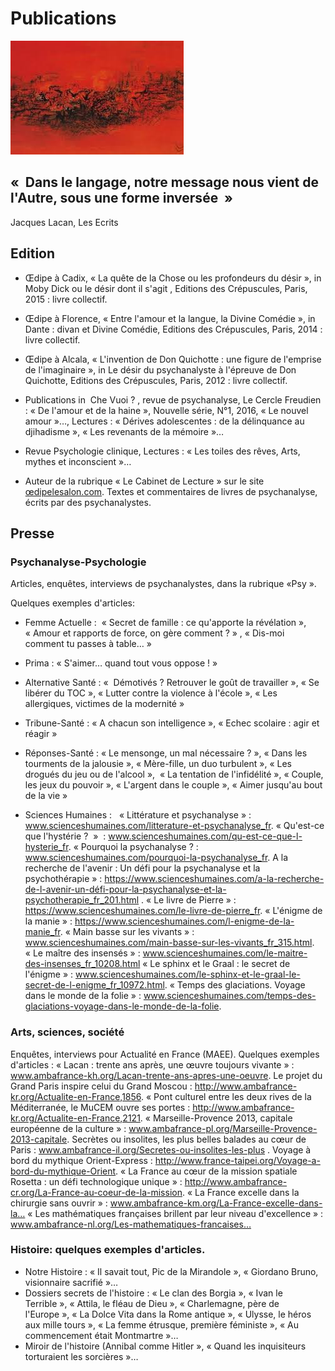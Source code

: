 # Publications 


![test](images/images.jpg )


## «  Dans le langage, notre message nous vient de l'Autre, sous une forme inversée  » 
Jacques Lacan, Les Ecrits


## Edition

- Œdipe à Cadix, « La quête de la Chose ou les profondeurs du désir », in Moby Dick ou le désir dont il s'agit ,  Editions des Crépuscules, Paris, 2015 : livre collectif.


- Œdipe à Florence, « Entre l'amour et la langue, la Divine Comédie », in Dante : divan et Divine Comédie, Editions des Crépuscules, Paris, 2014 : livre collectif.


- Œdipe à Alcala, « L'invention de Don Quichotte : une figure de l'emprise de l'imaginaire », in Le désir du psychanalyste à l'épreuve de Don Quichotte, Editions des Crépuscules, Paris, 2012 : livre collectif.


- Publications  in  Che Vuoi ? , revue de psychanalyse, Le Cercle Freudien : « De l'amour et de  la haine », Nouvelle série, N°1,  2016, « Le nouvel amour »…, Lectures : « Dérives adolescentes : de la délinquance au djihadisme », « Les revenants de la mémoire »…

- Revue Psychologie clinique, Lectures :  « Les toiles des rêves, Arts, mythes et inconscient »…

- Auteur de la rubrique « Le Cabinet de Lecture »  sur le site [œdipelesalon.com](http://www.oedipelesalon.com/cabinet). Textes et commentaires de livres de psychanalyse, écrits par des psychanalystes.


## Presse

### Psychanalyse-Psychologie

Articles, enquêtes, interviews de psychanalystes, dans la rubrique «Psy ». 

Quelques exemples d'articles:  

- Femme Actuelle :  « Secret de famille : ce qu'apporte la révélation », « Amour et rapports de force, on gère comment ? » , « Dis-moi comment tu passes à table… »

- Prima  : « S'aimer… quand tout vous oppose ! »

- Alternative Santé : «  Démotivés ? Retrouver le goût de travailler », « Se libérer du TOC », « Lutter contre la violence à l'école », « Les allergiques, victimes de la modernité »

- Tribune-Santé : « A chacun son intelligence », « Echec scolaire : agir et réagir »

- Réponses-Santé :  « Le mensonge, un mal nécessaire ? », « Dans les tourments de la jalousie », « Mère-fille, un duo turbulent », « Les drogués du jeu ou de l'alcool »,  « La tentation de l'infidélité », « Couple, les jeux du pouvoir », « L'argent dans le  couple », « Aimer jusqu'au bout de la vie »

- Sciences Humaines :   « Littérature et psychanalyse » : www.scienceshumaines.com/litterature-et-psychanalyse_fr.
« Qu'est-ce que l'hystérie ?  »  : www.scienceshumaines.com/qu-est-ce-que-l-hysterie_fr. 
« Pourquoi la psychanalyse ? :  www.scienceshumaines.com/pourquoi-la-psychanalyse_fr. 
A la recherche de l'avenir  : Un défi pour la psychanalyse et la psychothérapie » : https://www.scienceshumaines.com/a-la-recherche-de-l-avenir-un-défi-pour-la-psychanalyse-et-la-psychotherapie_fr_201.html .
« Le livre de Pierre » : https://www.scienceshumaines.com/le-livre-de-pierre_fr.
« L'énigme de la manie » : https://www.scienceshumaines.com/l-enigme-de-la-manie_fr. 
« Main basse sur les vivants » : www.scienceshumaines.com/main-basse-sur-les-vivants_fr_315.html. 
« Le maître des insensés » : www.scienceshumaines.com/le-maitre-des-insenses_fr_10208.html 
« Le sphinx et le Graal : le secret de l'énigme » : www.scienceshumaines.com/le-sphinx-et-le-graal-le-secret-de-l-enigme_fr_10972.html. « Temps des glaciations. 
Voyage dans le monde de la folie » : www.scienceshumaines.com/temps-des-glaciations-voyage-dans-le-monde-de-la-folie.

### Arts, sciences, société 

Enquêtes, interviews pour Actualité en France (MAEE). Quelques exemples d'articles : « Lacan : trente ans après,
une œuvre toujours vivante » : www.ambafrance-kh.org/Lacan-trente-ans-apres-une-oeuvre. 
Le projet du Grand Paris inspire celui du Grand Moscou : http://www.ambafrance-kr.org/Actualite-en-France,1856.
« Pont culturel entre les deux rives de la Méditerranée, le MuCEM ouvre ses portes : http://www.ambafrance-kr.org/Actualite-en-France,2121. 
« Marseille-Provence 2013, capitale européenne de la culture » :  www.ambafrance-pl.org/Marseille-Provence-2013-capitale. 
Secrètes ou insolites, les plus belles balades au cœur de Paris :  www.ambafrance-il.org/Secretes-ou-insolites-les-plus . 
Voyage à bord du mythique Orient-Express : http://www.france-taipei.org/Voyage-a-bord-du-mythique-Orient. 
« La France au cœur de la mission spatiale Rosetta : un défi technologique unique » : http://www.ambafrance-cr.org/La-France-au-coeur-de-la-mission.
« La France excelle dans la chirurgie sans ouvrir » : www.ambafrance-km.org/La-France-excelle-dans-la… 
« Les mathématiques françaises brillent par leur niveau d'excellence » : www.ambafrance-nl.org/Les-mathematiques-francaises…



### Histoire: quelques exemples d'articles.

- Notre Histoire : « Il savait tout, Pic de la Mirandole », « Giordano Bruno, visionnaire sacrifié »…
- Dossiers secrets de l'histoire  : « Le clan des Borgia », « Ivan le Terrible », « Attila, le fléau de Dieu », « Charlemagne, père de l'Europe », « La Dolce Vita dans la Rome antique », « Ulysse, le héros aux mille tours », « La femme étrusque, première féministe », « Au commencement était Montmartre »… 
- Miroir de l'histoire (Annibal comme Hitler », « Quand les inquisiteurs torturaient les sorcières »…


